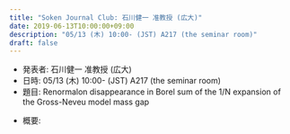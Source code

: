 ```yaml
---
title: "Soken Journal Club: 石川健一 准教授 (広大)"
date: 2019-06-13T10:00:00+09:00
description: "05/13 (木) 10:00- (JST) A217 (the seminar room)"
draft: false
---
```


- 発表者:
石川健一 准教授 (広大)
- 日時:
05/13 (木) 10:00- (JST) A217 (the seminar room)
- 題目:
Renormalon disappearance in Borel sum of the 1/N expansion of the Gross-Neveu model mass gap

<!--more-->

- 概要:

